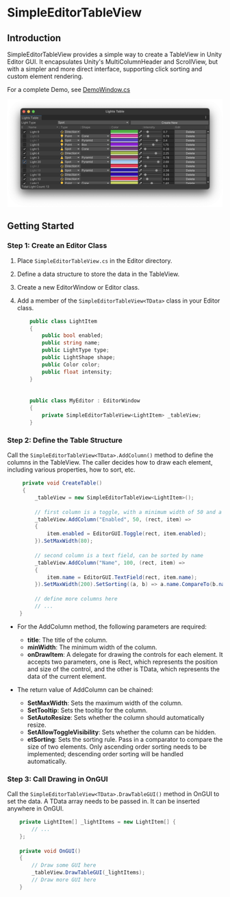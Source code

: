 # SimpleEditorTableView

## Introduction
SimpleEditorTableView provides a simple way to create a TableView in Unity Editor GUI. It encapsulates Unity's MultiColumnHeader and ScrollView, but with a simpler and more direct interface, supporting click sorting and custom element rendering.

For a complete Demo, see [DemoWindow.cs](DemoWindow.cs)

![Screen](Screen.png)

## Getting Started

### Step 1: Create an Editor Class

1. Place `SimpleEditorTableView.cs` in the Editor directory.
2. Define a data structure to store the data in the TableView.
3. Create a new EditorWindow or Editor class.
4. Add a member of the `SimpleEditorTableView<TData>` class in your Editor class.

    ```csharp
        public class LightItem
        {
            public bool enabled;
            public string name;
            public LightType type;
            public LightShape shape;
            public Color color;
            public float intensity;
        }
    
    
        public class MyEditor : EditorWindow
        {
            private SimpleEditorTableView<LightItem> _tableView;
        }
    ```

### Step 2: Define the Table Structure

Call the `SimpleEditorTableView<TData>.AddColumn()` method to define the columns in the TableView. The caller decides how to draw each element, including various properties, how to sort, etc.

 ```csharp
      private void CreateTable()
      {
          _tableView = new SimpleEditorTableView<LightItem>();

          // first column is a toggle, with a minimum width of 50 and a maximum width of 80
          _tableView.AddColumn("Enabled", 50, (rect, item) =>
          {
              item.enabled = EditorGUI.Toggle(rect, item.enabled);
          }).SetMaxWidth(80);

          // second column is a text field, can be sorted by name
          _tableView.AddColumn("Name", 100, (rect, item) =>
          {
              item.name = EditorGUI.TextField(rect, item.name);
          }).SetMaxWidth(200).SetSorting((a, b) => a.name.CompareTo(b.name, StringComparison.Ordinal));

          // define more columns here
          // ...
     }
 ```

* For the AddColumn method, the following parameters are required:
    - __title__: The title of the column.
    - __minWidth__: The minimum width of the column.
    - __onDrawItem__: A delegate for drawing the controls for each element. It accepts two parameters, one is Rect, which represents the position and size of the control, and the other is TData, which represents the data of the current element.

* The return value of AddColumn can be chained:
    - __SetMaxWidth__: Sets the maximum width of the column.
    - __SetTooltip__: Sets the tooltip for the column.
    - __SetAutoResize__: Sets whether the column should automatically resize.
    - __SetAllowToggleVisibility__: Sets whether the column can be hidden.
    - __etSorting__: Sets the sorting rule. Pass in a comparator to compare the size of two elements. Only ascending order sorting needs to be implemented; descending order sorting will be handled automatically.

### Step 3: Call Drawing in OnGUI
Call the `SimpleEditorTableView<TData>.DrawTableGUI()` method in OnGUI to set the data. A TData array needs to be passed in. It can be inserted anywhere in OnGUI.

 ```csharp
     private LightItem[] _lightItems = new LightItem[] {
         // ...
     }; 
     
     private void OnGUI()
     {
         // Draw some GUI here
         _tableView.DrawTableGUI(_lightItems);
         // Draw more GUI here
     }
 ```
